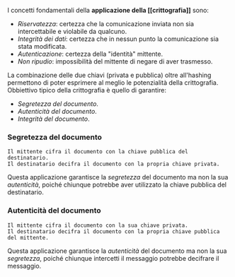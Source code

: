 I concetti fondamentali della **applicazione della [[crittografia]]** sono:
- *Riservatezza*: certezza che la comunicazione inviata non sia intercettabile e violabile da qualcuno.
- *Integrità dei dati*: certezza che in nessun punto la comunicazione sia stata modificata.
- *Autenticazione*: certezza della "identità" mittente.
- *Non ripudio*: impossibilità del mittente di negare di aver trasmesso.

La combinazione delle due chiavi (privata e pubblica) oltre all'hashing permettono di poter esprimere al meglio le potenzialità della crittografia.
Obbiettivo tipico della crittografia è quello di garantire:
- *Segretezza del documento*.
- *Autenticità del documento*.
- *Integrità del documento*.

### Segretezza del documento
```
Il mittente cifra il documento con la chiave pubblica del destinatario.
Il destinatario decifra il documento con la propria chiave privata.
```
Questa applicazione garantisce la *segretezza* del documento ma non la sua *autenticità*, poiché chiunque potrebbe aver utilizzato la chiave pubblica del destinatario.

### Autenticità del documento
```
Il mittente cifra il documento con la sua chiave privata.
Il destinatario decifra il documento con la propria chiave pubblica del mittente.
```
Questa applicazione garantisce la *autenticità* del documento ma non la sua *segretezza*, poiché chiunque intercetti il messaggio potrebbe decifrare il messaggio.